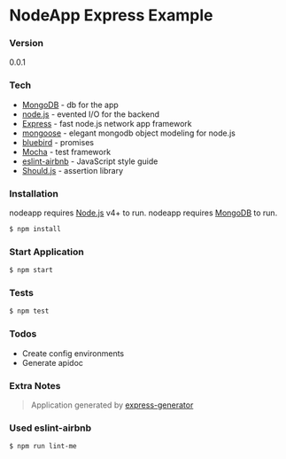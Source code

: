 # NodeApp Express Example

### Version
0.0.1

### Tech
* [MongoDB](https://www.mongodb.com/) - db for the app
* [node.js](https://nodejs.org/) - evented I/O for the backend
* [Express](http://expressjs.com/) - fast node.js network app framework
* [mongoose](http://mongoosejs.com/) - elegant mongodb object modeling for node.js
* [bluebird](http://bluebirdjs.com/docs/getting-started.html) - promises
* [Mocha](https://mochajs.org/) - test framework
* [eslint-airbnb](https://github.com/airbnb/javascript) - JavaScript style guide
* [Should.js](https://shouldjs.github.io/) - assertion library

### Installation

nodeapp requires [Node.js](https://nodejs.org/) v4+ to run.
nodeapp requires [MongoDB](https://www.mongodb.com/) to run.

```sh
$ npm install
```

### Start Application
```sh
$ npm start
```

### Tests
```sh
$ npm test
```

### Todos

 - Create config environments
 - Generate apidoc

### Extra Notes
> Application generated by [express-generator](http://expressjs.com/en/starter/generator.html)

### Used eslint-airbnb
```sh
$ npm run lint-me
```
